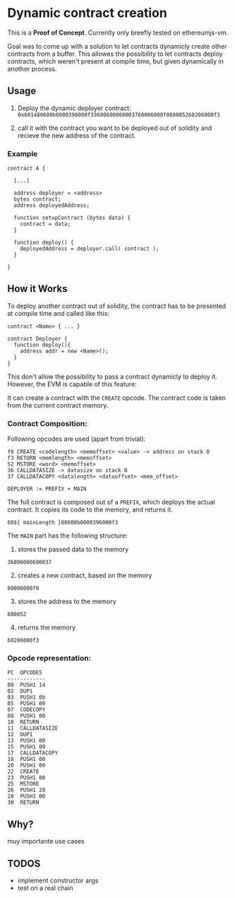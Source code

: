 # Dynamic contract creation

  This is a **Proof of Concept**. Currently only breefly tested on ethereumjs-vm.

  Goal was to come up with a solution to let contracts dynamicly create other 
  contracts from a buffer.  This allowes the possibility to let contracts deploy 
  contracts, which weren't present at compile time, but given dynamically in 
  another process.

## Usage

  1. Deploy the dynamic deployer contract: 
    `0x601480600b6000396000f33680600060003760006000f060005260206000f3`
    
  2. call it with the contract you want to be deployed out of solidity and 
    recieve the new address of the contract.

### Example

```
contract A {

  [...]

  address deployer = <address>
  bytes contract;
  address deployedAddress;
  
  function setupContract (bytes data) {
    contract = data;
  }

  function deploy() {
    deployedAddress = deployer.call( contract );
  }

}
```

## How it Works
  
  To deploy another contract out of solidity, the contract has to be presented 
  at compile time and called like this:
  ```
  contract <Name> { ... }
  
  contract Deployer {
    function deploy(){
      address addr = new <Name>();
    }
  }
  ```
  
  This don't allow the possibility to pass a contract dynamicly to deploy it.
  However, the EVM is capable of this feature: 
  
  It can create a contract with the `CREATE` opcode. The contract code is taken 
  from the current contract memory.
  
### Contract Composition:

  Following opcodes are used (apart from trivial):
```
f0 CREATE <codelength> <memoffset> <value> -> address on stack 0
f3 RETURN <memlength> <memoffset>
52 MSTORE <word> <memoffset>
36 CALLDATASIZE -> datasize on stack 0
37 CALLDATACOPY <datalength> <dataoffset> <mem_offset>
```

`DEPLOYER := PREFIX + MAIN`

The full contract is composed out of a `PREFIX`, which deploys the actual contract. It copies
its code to the memory, and returns it.

`60${ mainLength }80600b6000396000f3`

The `MAIN` part has the following structure:

1. stores the passed data to the memory

`36806000600037`

2. creates a new contract, based on the memory

`60006000f0`

3. stores the address to the memory

`600052`

4. returns the memory

`60206000f3`


### Opcode representation:

```
PC  OPCODES
------------
00  PUSH1 14
02  DUP1
03  PUSH1 0b
05  PUSH1 00
07  CODECOPY
08  PUSH1 00
10  RETURN
11  CALLDATASIZE
12  DUP1
13  PUSH1 00
15  PUSH1 00
17  CALLDATACOPY
18  PUSH1 00
20  PUSH1 00
22  CREATE
23  PUSH1 00
25  MSTORE
26  PUSH1 20
28  PUSH1 00
30  RETURN
```
  

## Why?

muy importante use cases

## TODOS

  * implement constructor args
  * test on a real chain
